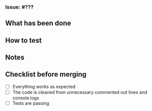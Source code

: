 ### Issue: #???

## What has been done

## How to test

## Notes

## Checklist before merging
- [ ] Everything works as expected
- [ ] The code is cleaned from unnecessary commented out lines and console.logs
- [ ] Tests are passing

